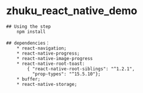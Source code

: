# zhuku_react_native_demo
    
    ## Using the step
        npm install

    ## dependencies：
        * react-navigation;
        * react-native-progress;
        * react-native-image-progress
        * react-native-root-toast:
            { "react-native-root-siblings": "^1.2.1",
              "prop-types": "^15.5.10"};    
        * buffer;                           
        * react-native-storage;
